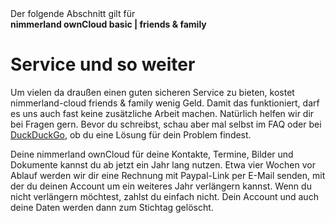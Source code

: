 <div class="alert alert-info">
Der folgende Abschnitt gilt für <br>
<strong>nimmerland ownCloud basic | friends & family</strong>
</div>

# Service und so weiter

Um vielen da draußen einen guten sicheren Service zu bieten, kostet nimmerland-cloud friends & family wenig Geld. Damit das funktioniert, darf es uns auch fast keine zusätzliche Arbeit machen. Natürlich helfen wir dir bei Fragen gern. Bevor du schreibst, schau aber mal selbst im FAQ oder bei [DuckDuckGo](https://duckduckgo.com/), ob du eine Lösung für dein Problem findest.

Deine nimmerland ownCloud für deine Kontakte, Termine, Bilder und Dokumente kannst du ab jetzt ein Jahr lang nutzen. Etwa vier Wochen vor Ablauf werden wir dir eine Rechnung mit Paypal-Link per E-Mail senden, mit der du deinen Account um ein weiteres Jahr verlängern kannst. Wenn du nicht verlängern möchtest, zahlst du einfach nicht. Dein Account und auch deine Daten werden dann zum Stichtag gelöscht.
